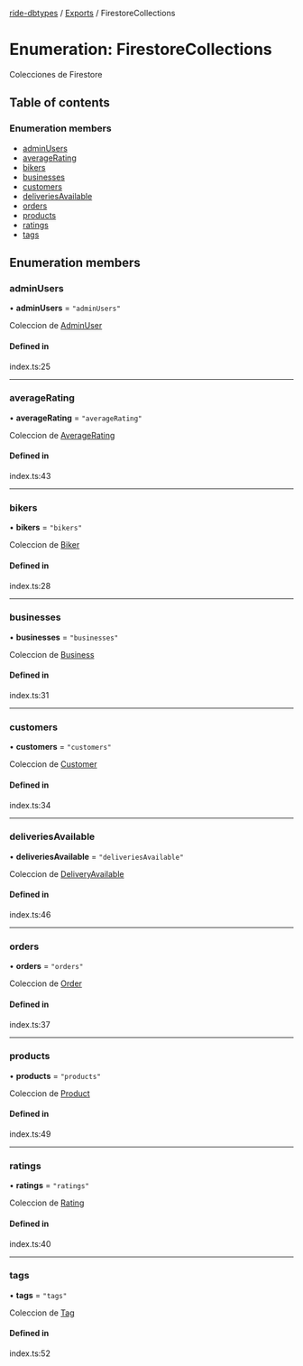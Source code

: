 [ride-dbtypes](../README.md) / [Exports](../modules.md) / FirestoreCollections

# Enumeration: FirestoreCollections

Colecciones de Firestore

## Table of contents

### Enumeration members

- [adminUsers](FirestoreCollections.md#adminusers)
- [averageRating](FirestoreCollections.md#averagerating)
- [bikers](FirestoreCollections.md#bikers)
- [businesses](FirestoreCollections.md#businesses)
- [customers](FirestoreCollections.md#customers)
- [deliveriesAvailable](FirestoreCollections.md#deliveriesavailable)
- [orders](FirestoreCollections.md#orders)
- [products](FirestoreCollections.md#products)
- [ratings](FirestoreCollections.md#ratings)
- [tags](FirestoreCollections.md#tags)

## Enumeration members

### adminUsers

• **adminUsers** = `"adminUsers"`

Coleccion de [AdminUser](../interfaces/AdminUser.md)

#### Defined in

index.ts:25

___

### averageRating

• **averageRating** = `"averageRating"`

Coleccion de [AverageRating](../interfaces/AverageRating.md)

#### Defined in

index.ts:43

___

### bikers

• **bikers** = `"bikers"`

Coleccion de [Biker](../interfaces/Biker.md)

#### Defined in

index.ts:28

___

### businesses

• **businesses** = `"businesses"`

Coleccion de [Business](../interfaces/Business.md)

#### Defined in

index.ts:31

___

### customers

• **customers** = `"customers"`

Coleccion de [Customer](../interfaces/Customer.md)

#### Defined in

index.ts:34

___

### deliveriesAvailable

• **deliveriesAvailable** = `"deliveriesAvailable"`

Coleccion de [DeliveryAvailable](../interfaces/DeliveryAvailable.md)

#### Defined in

index.ts:46

___

### orders

• **orders** = `"orders"`

Coleccion de [Order](../interfaces/Order.md)

#### Defined in

index.ts:37

___

### products

• **products** = `"products"`

Coleccion de [Product](../interfaces/Product.md)

#### Defined in

index.ts:49

___

### ratings

• **ratings** = `"ratings"`

Coleccion de [Rating](../interfaces/Rating.md)

#### Defined in

index.ts:40

___

### tags

• **tags** = `"tags"`

Coleccion de [Tag](../interfaces/Tag.md)

#### Defined in

index.ts:52
